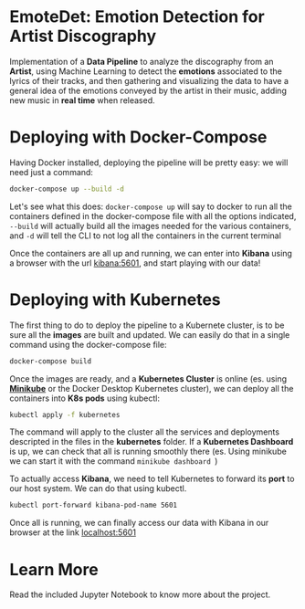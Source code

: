 # EmoteDet: Emotion Detection for Artist Discography
Implementation of a **Data Pipeline** to analyze the discography from an **Artist**, using Machine Learning to detect the **emotions** associated to the lyrics of their tracks, and then gathering and visualizing the data to have a general idea of the emotions conveyed by the artist in their music, adding new music in **real time** when released.

# Deploying with Docker-Compose

Having Docker installed, deploying the pipeline will be pretty easy: we will need just a command:

```bash
docker-compose up --build -d
```

Let's see what this does: ```docker-compose up``` will say to docker to run all the containers defined in the docker-compose file with all the options indicated, ```--build``` will actually build all the images needed for the various containers, and ```-d``` will tell the CLI to not log all the containers in the current terminal

Once the containers are all up and running, we can enter into **Kibana** using a browser with the url [kibana:5601](http://kibana:5601), and start playing with our data!


# Deploying with Kubernetes

The first thing to do to deploy the pipeline to a Kubernete cluster, is to be sure all the **images** are built and updated. We can easily do that in a single command using the docker-compose file:
```bash
docker-compose build
```
Once the images are ready, and a **Kubernetes Cluster** is online (es. using [**Minikube**](https://minikube.sigs.k8s.io/docs/) or the Docker Desktop Kubernetes cluster), we can deploy all the containers into **K8s pods** using kubectl:
```bash
kubectl apply -f kubernetes
```
The command will apply to the cluster all the services and deployments descripted in the files in the **kubernetes** folder. If a **Kubernetes Dashboard** is up, we can check that all is running smoothly there (es. Using minikube we can start it with the command ```minikube dashboard ```)

To actually access **Kibana**, we need to tell Kubernetes to forward its **port** to our host system. We can do that using kubectl.

```bash
kubectl port-forward kibana-pod-name 5601
```
Once all is running, we can finally access our data with Kibana in our browser at the link [localhost:5601](localhost:5601)

# Learn More
Read the included Jupyter Notebook to know more about the project.
